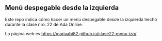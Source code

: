 ## Menú despegable desde la izquierda

Este repo indica cómo hacer un menú despegable desde la izquierda hecho durante la clase nro. 22 de Ada Online.

La página web es https://mariaabi82.github.io/clase22-menu-izq/